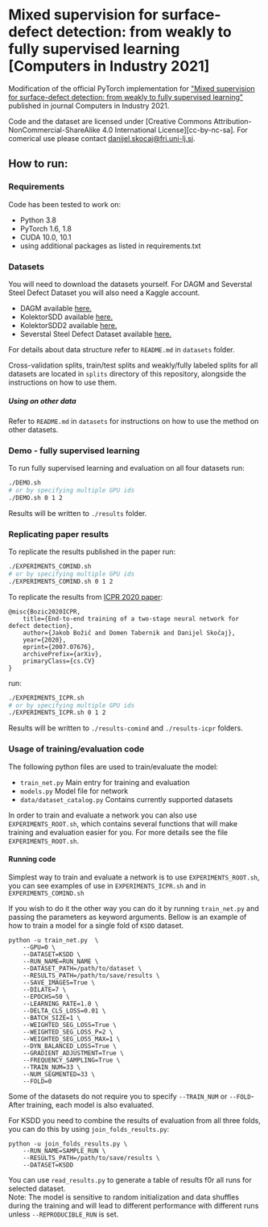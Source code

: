 # Mixed supervision for surface-defect detection: from weakly to fully supervised learning [Computers in Industry 2021]
Modification of the official PyTorch implementation for ["Mixed supervision for surface-defect detection: from weakly to fully supervised learning"](http://prints.vicos.si/publications/385) published in journal Computers in Industry 2021.

Code and the dataset are licensed under [Creative Commons Attribution-NonCommercial-ShareAlike 4.0 International License][cc-by-nc-sa]. For comerical use please contact danijel.skocaj@fri.uni-lj.si.

## How to run:

### Requirements
Code has been tested to work on:
+ Python 3.8
+ PyTorch 1.6, 1.8
+ CUDA 10.0, 10.1
+ using additional packages as listed in requirements.txt

### Datasets
You will need to download the datasets yourself. For DAGM and Severstal Steel Defect Dataset you will also need a Kaggle account.
* DAGM available [here.](https://www.kaggle.com/mhskjelvareid/dagm-2007-competition-dataset-optical-inspection)
* KolektorSDD available [here.](https://www.vicos.si/Downloads/KolektorSDD)
* KolektorSDD2 available [here.](https://www.vicos.si/Downloads/KolektorSDD2)
* Severstal Steel Defect Dataset available [here.](https://www.kaggle.com/c/severstal-steel-defect-detection/data)

For details about data structure refer to `README.md` in `datasets` folder.

Cross-validation splits, train/test splits and weakly/fully labeled splits for all datasets are located in `splits` directory of this repository, alongside the instructions on how to use them.

##### Using on other data

Refer to `README.md` in `datasets` for instructions on how to use the method on other datasets. 

### Demo - fully supervised learning

To run fully supervised learning and evaluation on all four datasets run:

```bash
./DEMO.sh
# or by specifying multiple GPU ids 
./DEMO.sh 0 1 2
```
Results will be written to `./results` folder.

### Replicating paper results

To replicate the results published in the paper run:
```bash
./EXPERIMENTS_COMIND.sh
# or by specifying multiple GPU ids 
./EXPERIMENTS_COMIND.sh 0 1 2
```
To replicate the results from [ICPR 2020 paper](http://prints.vicos.si/publications/383): 
```
@misc{Bozic2020ICPR,
    title={End-to-end training of a two-stage neural network for defect detection},
    author={Jakob Božič and Domen Tabernik and Danijel Skočaj},
    year={2020},
    eprint={2007.07676},
    archivePrefix={arXiv},
    primaryClass={cs.CV}
}
```
run:
```bash
./EXPERIMENTS_ICPR.sh
# or by specifying multiple GPU ids 
./EXPERIMENTS_ICPR.sh 0 1 2

```

Results will be written to `./results-comind` and `./results-icpr` folders.

### Usage of training/evaluation code
The following python files are used to train/evaluate the model:
+ `train_net.py` Main entry for training and evaluation
+ `models.py` Model file for network
+ `data/dataset_catalog.py` Contains currently supported datasets

In order to train and evaluate a network you can also use `EXPERIMENTS_ROOT.sh`, which contains several functions that will make training and evaluation easier for you.
For more details see the file `EXPERIMENTS_ROOT.sh`.  

#### Running code
Simplest way to train and evaluate a network is to use `EXPERIMENTS_ROOT.sh`, you can see examples of use in `EXPERIMENTS_ICPR.sh` and in `EXPERIMENTS_COMIND.sh`

If you wish to do it the other way you can do it by running `train_net.py` and passing the parameters as keyword arguments.
Bellow is an example of how to train a model for a single fold of `KSDD` dataset.

    python -u train_net.py  \
        --GPU=0 \
        --DATASET=KSDD \
        --RUN_NAME=RUN_NAME \
        --DATASET_PATH=/path/to/dataset \
        --RESULTS_PATH=/path/to/save/results \
        --SAVE_IMAGES=True \
        --DILATE=7 \
        --EPOCHS=50 \
        --LEARNING_RATE=1.0 \
        --DELTA_CLS_LOSS=0.01 \
        --BATCH_SIZE=1 \
        --WEIGHTED_SEG_LOSS=True \
        --WEIGHTED_SEG_LOSS_P=2 \
        --WEIGHTED_SEG_LOSS_MAX=1 \
        --DYN_BALANCED_LOSS=True \
        --GRADIENT_ADJUSTMENT=True \
        --FREQUENCY_SAMPLING=True \
        --TRAIN_NUM=33 \
        --NUM_SEGMENTED=33 \
        --FOLD=0

Some of the datasets do not require you to specify `--TRAIN_NUM` or `--FOLD`-
After training, each model is also evaluated.

For KSDD you need to combine the results of evaluation from all three folds, you can do this by using `join_folds_results.py`:

    python -u join_folds_results.py \
        --RUN_NAME=SAMPLE_RUN \
        --RESULTS_PATH=/path/to/save/results \
        --DATASET=KSDD 
        
You can use `read_results.py` to generate a table of results f0r all runs for selected dataset.        
Note: The model is sensitive to random initialization and data shuffles during the training and will lead to different performance with different runs unless `--REPRODUCIBLE_RUN` is set.        

